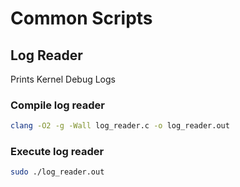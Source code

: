 # Common Scripts

## Log Reader
Prints Kernel Debug Logs

### Compile log reader
```bash
clang -O2 -g -Wall log_reader.c -o log_reader.out
```

### Execute log reader
```bash
sudo ./log_reader.out
```
